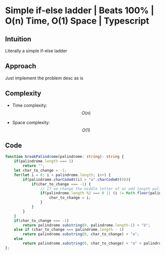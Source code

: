 # Simple if-else ladder | Beats 100% | O(n) Time, O(1) Space | Typescript

## Intuition
<!-- Describe your first thoughts on how to solve this problem. -->
Literally a simple if-else ladder

## Approach
<!-- Describe your approach to solving the problem. -->
Just implement the problem desc as is

## Complexity
- Time complexity: $$O(n)$$
<!-- Add your time complexity here, e.g. $$O(n)$$ -->

- Space complexity: $$O(1)$$
<!-- Add your space complexity here, e.g. $$O(n)$$ -->

## Code
```typescript []
function breakPalindrome(palindrome: string): string {
    if(palindrome.length === 1)
        return "";
    let char_to_change = -1;
    for(let i = 0; i < palindrome.length; i++) {
        if(palindrome.charCodeAt(i) > "a".charCodeAt(0)){
            if(char_to_change === -1) {
                // If we change the middle letter of an odd length palindrome, it still remains a palindrome
                if(palindrome.length %2 === 0 || (i != Math.floor(palindrome.length/2))){
                    char_to_change = i;
                }
            }
        }
    }
    if(char_to_change === -1)
        return palindrome.substring(0, palindrome.length-1) + "b";
    else if (char_to_change === palindrome.length - 1)
        return palindrome.substring(0, char_to_change) + "a";
    else 
        return palindrome.substring(0, char_to_change) + "a" + palindrome.substring(char_to_change+1, palindrome.length);
};
```
